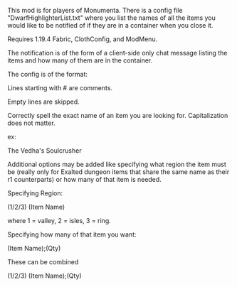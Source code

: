 This mod is for players of Monumenta. There is a config file "DwarfHighlighterList.txt" where you list the names of all the items you would like to be notified of if they are in a container when you close it.

Requires 1.19.4 Fabric, ClothConfig, and ModMenu.

The notification is of the form of a client-side only chat message listing the items and how many of them are in the container.

The config is of the format:

Lines starting with # are comments.

Empty lines are skipped.

Correctly spell the exact name of an item you are looking for. Capitalization does not matter.

ex:

The Vedha's Soulcrusher

Additional options may be added like specifying what region the item must be (really only for Exalted dungeon items that share the same name as their r1 counterparts) or how many of that item is needed.

Specifying Region:

(1/2/3) (Item Name)

where 1 = valley, 2 = isles, 3 = ring.

Specifying how many of that item you want:

(Item Name);(Qty)

These can be combined

(1/2/3) (Item Name);(Qty)
